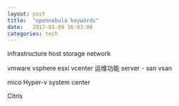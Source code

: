 ```yaml
---
layout: post
title:  "opennebula keywords"
date:   2017-01-09 16:03:00
categories: tech
---
```

infrastructure
host
storage
network


vmware vsphere
esxi
vcenter 运维功能
server - san
vsan

mico
Hyper-v
system center

Citris

